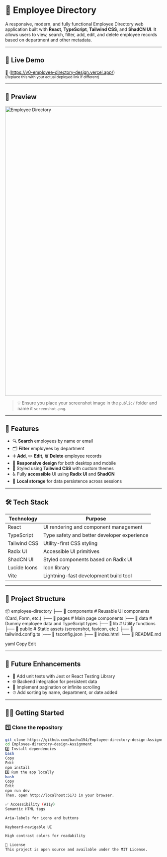 # 📘 Employee Directory

A responsive, modern, and fully functional Employee Directory web application built with **React**, **TypeScript**, **Tailwind CSS**, and **ShadCN UI**. It allows users to view, search, filter, add, edit, and delete employee records based on department and other metadata.

---

## 🚀 Live Demo

🔗 (https://v0-employee-directory-design.vercel.app/)    
<sub>(Replace this with your actual deployed link if different)</sub>

---

## 📸 Preview
<img width="1537" height="929" alt="Employee Directory" src="https://github.com/user-attachments/assets/ef47dbfa-feb2-4f43-98ce-b0fd482b338c" />

> 💡 Ensure you place your screenshot image in the `public/` folder and name it `screenshot.png`.

---

## 🧱 Features

- 🔍 **Search** employees by name or email
- 🗂 **Filter** employees by department
- ➕ **Add**, ✏️ **Edit**, 🗑 **Delete** employee records
- 📱 **Responsive design** for both desktop and mobile
- 🎨 Styled using **Tailwind CSS** with custom themes
- ♿️ Fully **accessible** UI using **Radix UI** and **ShadCN**
- 💾 **Local storage** for data persistence across sessions

---

## 🛠 Tech Stack

| Technology      | Purpose                                     |
|----------------|---------------------------------------------|
| React           | UI rendering and component management       |
| TypeScript      | Type safety and better developer experience |
| Tailwind CSS    | Utility-first CSS styling                   |
| Radix UI        | Accessible UI primitives                    |
| ShadCN UI       | Styled components based on Radix UI         |
| Lucide Icons    | Icon library                                |
| Vite            | Lightning-fast development build tool       |

---

## 📂 Project Structure

📦 employee-directory
├── 📁 components # Reusable UI components (Card, Form, etc.)
├── 📁 pages # Main page components
├── 📁 data # Dummy employee data and TypeScript types
├── 📁 lib # Utility functions
├── 📁 public # Static assets (screenshot, favicon, etc.)
├── 📄 tailwind.config.ts
├── 📄 tsconfig.json
├── 📄 index.html
└── 📄 README.md

yaml
Copy
Edit

---

## 🧪 Future Enhancements

- 🧪 Add unit tests with Jest or React Testing Library  
- 🌐 Backend integration for persistent data  
- 🔄 Implement pagination or infinite scrolling  
- ⏱ Add sorting by name, department, or date added

---

## 🧑‍💻 Getting Started

### 1️⃣ Clone the repository

```bash
git clone https://github.com/bachu154/Employee-directory-design-Assignment.git
cd Employee-directory-design-Assignment
2️⃣ Install dependencies
bash
Copy
Edit
npm install
3️⃣ Run the app locally
bash
Copy
Edit
npm run dev
Then, open http://localhost:5173 in your browser.

✅ Accessibility (A11y)
Semantic HTML tags

Aria-labels for icons and buttons

Keyboard-navigable UI

High contrast colors for readability

📄 License
This project is open source and available under the MIT License.
